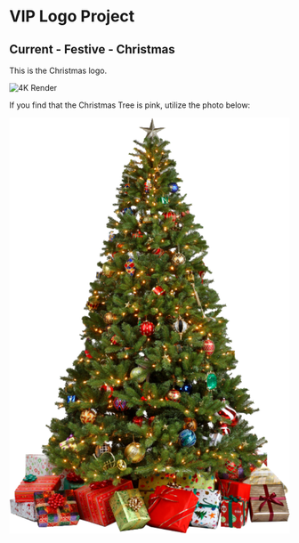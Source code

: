 # VIP Logo Project

## Current - Festive - Christmas

This is the Christmas logo.

![4K Render](4K.png)

If you find that the Christmas Tree is pink, utilize the photo below:

![Tree](Traditional%20Christmas%20Tree%20with%20Gifts%20-%20800x1187.png)